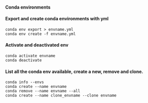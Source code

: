 #### Conda environments

#### Export and create conda environments with yml

```
conda env export > envname.yml
conda env create -f envname.yml
```

#### Activate and deactivated env

```
conda activate envname
conda deactivate
```

#### List all the conda env available, create a new, remove and clone.

```
conda info --envs
conda create --name envname
conda remove --name envname --all
conda create --name clone_envname --clone envname
```
